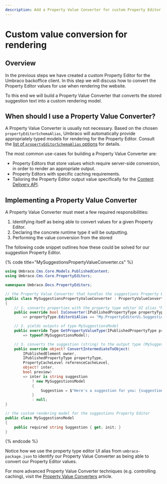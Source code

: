 ```yaml
---
description: Add a Property Value Converter for custom Property Editor value conversion.
---
```


# Custom value conversion for rendering

## Overview

In the previous steps we have created a custom Property Editor for the Umbraco backoffice client. In this step we will discuss how to convert the Property Editor values for use when rendering the website.

To this end we will build a Property Value Converter that converts the stored suggestion text into a custom rendering model.

## When should I use a Property Value Converter?

A Property Value Converter is usually not necessary. Based on the chosen `propertyEditorSchemaAlias`, Umbraco will automatically provide appropriately typed models for rendering for the Property Editor. Consult the [list of `propertyEditorSchemaAlias` options](default-property-editor-schema-aliases.md) for details.

The most common use-cases for building a Property Value Converter are:

- Property Editors that store values which require server-side conversion, in order to render an appropriate output.
- Property Editors with specific caching requirements.
- Tailoring the Property Editor output value specifically for the [Content Delivery API](https://docs.umbraco.com/umbraco-cms/reference/content-delivery-api).

## Implementing a Property Value Converter

A Property Value Converter must meet a few required responsibilities:

1. Identifying itself as being able to convert values for a given Property Editor.
2. Declaring the concrete runtime type it will be outputting.
3. Performing the value conversion from the stored

The following code snippet outlines how these could be solved for our suggestion Property Editor.

{% code title="MySuggestionsPropertyValueConverter.cs" %}
```csharp
using Umbraco.Cms.Core.Models.PublishedContent;
using Umbraco.Cms.Core.PropertyEditors;

namespace Umbraco.Docs.PropertyEditors;

// the Property Value Converter that handles the suggestions Property Editor
public class MySuggestionsPropertyValueConverter : PropertyValueConverterBase
{
    // 1. converts properties with the property type editor UI alias "My.PropertyEditorUi.Suggestions"
    public override bool IsConverter(IPublishedPropertyType propertyType)
        => propertyType.EditorUiAlias == "My.PropertyEditorUi.Suggestions";

    // 2. yields outputs of type MySuggestionsModel
    public override Type GetPropertyValueType(IPublishedPropertyType propertyType)
        => typeof(MySuggestionsModel);

    // 3. converts the suggestion (string) to the output type (MySuggestionsModel)
    public override object? ConvertIntermediateToObject(
        IPublishedElement owner,
        IPublishedPropertyType propertyType,
        PropertyCacheLevel referenceCacheLevel,
        object? inter,
        bool preview)
        => inter is string suggestion
            ? new MySuggestionsModel
            {
                Suggestion = $"Here's a suggestion for you: {suggestion}"
            }
            : null;
}

// the custom rendering model for the suggestions Property Editor
public class MySuggestionsModel
{
    public required string Suggestion { get; init; }
}
```
{% endcode %}

Notice how we use the property type editor UI alias from `umbraco-package.json` to identify our Property Value Converter as being able to convert our Property Editor values.

For more advanced Property Value Converter techniques (e.g. controlling caching), visit the [Property Value Converters](https://docs.umbraco.com/umbraco-cms/extending/property-editors/property-value-converters) article.
